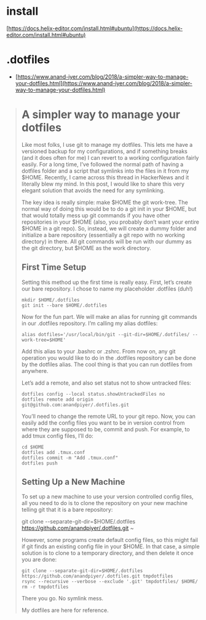 # install
[https://docs.helix-editor.com/install.html#ubuntu](https://docs.helix-editor.com/install.html#ubuntu)

# .dotfiles
* [https://www.anand-iyer.com/blog/2018/a-simpler-way-to-manage-your-dotfiles.html](https://www.anand-iyer.com/blog/2018/a-simpler-way-to-manage-your-dotfiles.html)


> # A simpler way to manage your dotfiles
> Like most folks, I use git to manage my dotfiles. This lets me have a versioned backup for my configurations, and if something breaks (and it does often for me) I can revert to a working configuration fairly easily. For a long time, I’ve followed the normal path of having a dotfiles folder and a script that symlinks into the files in it from my $HOME. Recently, I came across this thread in HackerNews and it literally blew my mind. In this post, I would like to share this very elegant solution that avoids the need for any symlinking.
> 
> The key idea is really simple: make $HOME the git work-tree. The normal way of doing this would be to do a git init in your $HOME, but that would totally mess up git commands if you have other repositories in your $HOME (also, you probably don’t want your entire $HOME in a git repo). So, instead, we will create a dummy folder and initialize a bare repository (essentially a git repo with no working directory) in there. All git commands will be run with our dummy as the git directory, but $HOME as the work directory.
> ## First Time Setup
> 
> Setting this method up the first time is really easy. First, let’s create our bare repository. I chose to name my placeholder .dotfiles (duh!)
> ```
> mkdir $HOME/.dotfiles
> git init --bare $HOME/.dotfiles
> ```
> Now for the fun part. We will make an alias for running git commands in our .dotfiles repository. I’m calling my alias dotfiles:
> ```
> alias dotfiles='/usr/local/bin/git --git-dir=$HOME/.dotfiles/ --work-tree=$HOME'
> ```
> Add this alias to your .bashrc or .zshrc. From now on, any git operation you would like to do in the .dotfiles repository can be done by the dotfiles alias. The cool thing is that you can run dotfiles from anywhere.
> 
> Let’s add a remote, and also set status not to show untracked files:
> ```
> dotfiles config --local status.showUntrackedFiles no
> dotfiles remote add origin git@github.com:anandpiyer/.dotfiles.git
> ```
> You’ll need to change the remote URL to your git repo. Now, you can easily add the config files you want to be in version control from where they are supposed to be, commit and push. For example, to add tmux config files, I’ll do:
> ```
> cd $HOME
> dotfiles add .tmux.conf
> dotfiles commit -m "Add .tmux.conf"
> dotfiles push
> ```
> ## Setting Up a New Machine
> 
> To set up a new machine to use your version controlled config files, all you need to do is to clone the repository on your new machine telling git that it is a bare repository:
> 
> git clone --separate-git-dir=$HOME/.dotfiles https://github.com/anandpiyer/.dotfiles.git ~
> 
> However, some programs create default config files, so this might fail if git finds an existing config file in your $HOME. In that case, a simple solution is to clone to a temporary directory, and then delete it once you are done:
> ```
> git clone --separate-git-dir=$HOME/.dotfiles https://github.com/anandpiyer/.dotfiles.git tmpdotfiles
> rsync --recursive --verbose --exclude '.git' tmpdotfiles/ $HOME/
> rm -r tmpdotfiles
> ```
> There you go. No symlink mess.
> 
> My dotfiles are here for reference.

